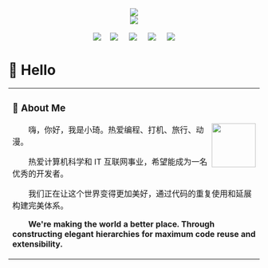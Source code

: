 <div  align="center">
    <img src="https://readme-typing-svg.herokuapp.com/?lines=console.log(%22Hello%2C%20World!%22);欢迎你来到我的主页!&center=true&size=27"> 
    <!-- knock code pictures 敲代码的图片 -->
    <div>
        <img src="https://cdn.jsdelivr.net/gh/sun0225SUN/sun0225SUN/assets/images/coding.gif" />
    </div>
    <div>&emsp;</div>
    <div> 
        <img src="https://img.shields.io/badge/-HTML5-E34F26?logo=html5&logoColor=white" />&emsp; 
        <img src="https://img.shields.io/badge/-CSS3-1572B6?logo=css3" /> &emsp;
        <img src="https://img.shields.io/badge/-JavaScript-oringe?logo=javascript" /> &emsp;
        <img src="https://img.shields.io/badge/-vue-oringe?logo=vuedotjs&logoColor=white" /> &emsp;
        <img src="https://img.shields.io/badge/-node.js-oringe?logo=nodedotjs&logoColor=white" /> 
    </div>
</div>

# 🙋 Hello

<table>
  
<tr><td>

### 🤺 About Me

<img align="right" width="88" src="https://cdn.jsdelivr.net/gh/sun0225SUN/sun0225SUN/assets/images/jobs.png" />

<p>&emsp;&emsp;嗨，你好，我是小琦。热爱编程、打机、旅行、动漫。</p>
<p>&emsp;&emsp;热爱计算机科学和 IT 互联网事业，希望能成为一名优秀的开发者。</p>
<p>&emsp;&emsp;我们正在让这个世界变得更加美好，通过代码的重复使用和延展构建完美体系。</p>
<p>&emsp;&emsp;<strong>We're making the world a better place. Through constructing elegant hierarchies for maximum code reuse and extensibility.</strong></p>

</td></tr>

</table>

